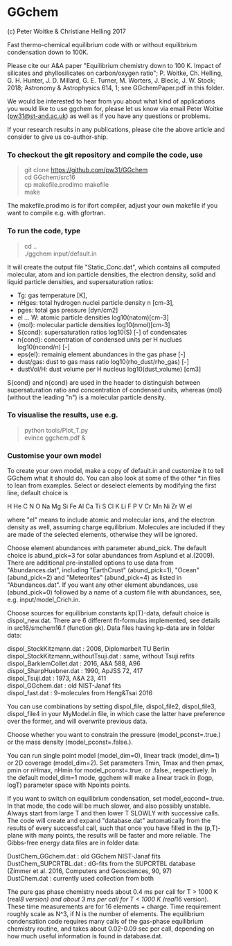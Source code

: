 # GGchem

(c) Peter Woitke & Christiane Helling 2017

Fast thermo-chemical equilibrium code with or without equilibrium
condensation down to 100K.

Please cite our A&A paper "Equilibrium chemistry down to 100 K. 
Impact of silicates and phyllosilicates on carbon/oxygen ratio"; 
P. Woitke, Ch. Helling, G. H. Hunter, J. D. Millard, 
G. E. Turner, M. Worters, J. Blecic, J. W. Stock; 
2018; Astronomy & Astrophysics 614, 1; 
see GGchemPaper.pdf in this folder. 

We would be interested to hear from you about what kind of applications
you would like to use ggchem for, please let us know via email
Peter Woitke (pw31@st-and.ac.uk) 
as well as if you have any questions or problems. 

If your research results in any publications, please cite the above
article and consider to give us co-author-ship.

### To checkout the git repository and compile the code, use 

> git clone https://github.com/pw31/GGchem  
> cd GGchem/src16  
> cp makefile.prodimo makefile  
> make  

The makefile.prodimo is for ifort compiler, adjust your own makefile if
you want to compile e.g. with gfortran.

### To run the code, type 

> cd ..  
> ./ggchem input/default.in

It will create the output file "Static_Conc.dat", which contains all
computed molecular, atom and ion particle densities, the electron
density, solid and liquid particle densities, and supersaturation
ratios:

  * Tg: gas temperature [K],  
  * nHges: total hydrogen nuclei particle density n<H> [cm-3],  
  * pges: total gas pressure [dyn/cm2]  
  * el ... W: atomic particle densities log10(natom)[cm-3]  
  * {mol}: molecular particle densities log10(nmol)[cm-3]  
  * S{cond}: supersaturation ratios log10(S) [-] of condensates  
  * n{cond}: concentration of condensed units per H nuclues log10(ncond/n<H>) [-]  
  * eps{el}: remainig element abundances in the gas phase [-]  
  * dust/gas: dust to gas mass ratio log10(rho_dust/rho_gas) [-]  
  * dustVol/H: dust volume per H nucleus log10(dust_volume) [cm3]  

S{cond} and n{cond} are used in the header to distinguish between 
supersaturation ratio and concentration of condensed units, whereas
{mol} (without the leading "n") is a molecular particle density.

### To visualise the results, use e.g.

> python tools/Plot_T.py  
> evince ggchem.pdf &  

### Customise your own model

To create your own model, make a copy of default.in and customize it to 
tell GGchem what it should do. You can also look at some of the other *.in 
files to lean from examples. Select or deselect elements by modifying 
the first line, default choice is

 H He C N O Na Mg Si Fe Al Ca Ti S Cl K Li F P V Cr Mn Ni Zr W el

where "el" means to include atomic and molecular ions, and the
electron density as well, assuming charge equilibrium.  Molecules are
included if they are made of the selected elements, otherwise they
will be ignored.

Choose element abundances with parameter abund_pick. The default
choice is abund_pick=3 for solar abundances from Asplund et
al.(2009). There are additional pre-installed options to use data from
"Abundances.dat", including "EarthCrust" (abund_pick=1), "Ocean"
(abund_pick=2) and "Meteorites" (abund_pick=4) as listed in
"Abundances.dat".  If you want any other element abundances, use
(abund_pick=0) followed by a name of a custom file with abundances,
see, e.g. input/model_Crich.in.

Choose sources for equilibrium constants kp(T)-data, default choice is 
dispol_new.dat. There are 6 different fit-formulas implemented, see
details in src16/smchem16.f (function gk). Data files having kp-data
are in folder data:

dispol_StockKitzmann.dat               : 2008, Diplomarbeit TU Berlin  
dispol_StockKitzmann_withoutTsuji.dat  : same, without Tsuji refits  
dispol_BarklemCollet.dat               : 2016, A&A 588, A96  
dispol_SharpHuebner.dat                : 1990, ApJSS 72, 417  
dispol_Tsuji.dat                       : 1973, A&A 23, 411  
dispol_GGchem.dat                      : old NIST-Janaf fits  
dispol_fast.dat                        : 9-molecules from Heng&Tsai 2016  

You can use combinations by setting dispol_file, dispol_file2, 
dispol_file3, dispol_file4 in your MyModel.in file, in which case 
the latter have preference over the former, and will overwrite 
previous data.

Choose whether you want to constrain the pressure (model_pconst=.true.)
or the mass density (model_pconst=.false.).

You can run single point model (model_dim=0), linear track
(model_dim=1) or 2D coverage (model_dim=2). Set parameters Tmin, Tmax
and then pmax, pmin or nHmax, nHmin for model_pconst=.true. or
.false., respectively. In the default model_dim=1 mode, ggchem will
make a linear track in (logp, logT) parameter space with Npoints
points.

If you want to switch on equilibrium condensation, set
model_eqcond=.true. In that mode, the code will be much slower, and
also possibly unstable. Always start from large T and then lower T
SLOWLY with successive calls. The code will create and expand
"database.dat" automatically from the results of every successful
call, such that once you have filled in the (p,T)-plane with many
points, the results will be faster and more reliable. The Gibbs-free
energy data files are in folder data:

DustChem_GGchem.dat      : old GGchem NIST-Janaf fits  
DustChem_SUPCRTBL.dat    : dG-fits from the SUPCRTBL database  
      (Zimmer et al. 2016, Computers and Geosciences, 90, 97)  
DustChem.dat             : currently used collection from both  

The pure gas phase chemistry needs about 0.4 ms per call for T > 1000 K
(real*8 version) and about 3 ms per call for T < 1000 K (real*16
version). These time measurements are for 16 elements + charge. Time
requirement roughly scale as N^3, if N is the number of elements.
The equilibrium condensation code requires many calls of the gas-phase
equilibrium chemistry routine, and takes about 0.02-0.09 sec per call,
depending on how much useful information is found in database.dat.
 
